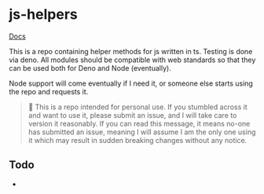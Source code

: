 # js-helpers

[Docs](https://doc.deno.land/https/raw.githubusercontent.com%2Fhalvardssm%2Fjs-helpers%2Fmain%2Fsrc%2Fmod.ts)

This is a repo containing helper methods for js written in ts. Testing is done
via deno. All modules should be compatible with web standards so that they can
be used both for Deno and Node (eventually).

Node support will come eventually if I need it, or someone else starts using the
repo and requests it.

> 🚨 This is a repo intended for personal use. If you stumbled across it and want
> to use it, please submit an issue, and I will take care to version it
> reasonably. If you can read this message, it means no-one has submitted an
> issue, meaning I will assume I am the only one using it which may result in
> sudden breaking changes without any notice.

## Todo

-
